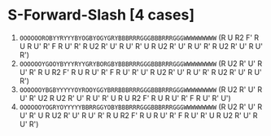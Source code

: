 # S-Forward-Slash [4 cases]

1. `OOOOOOROBYYRYYYBYOGBYOGYGRYBBBRRRGGGBBBRRRGGGWWWWWWWWW` (R U R2 F' R U R U' R' F R U' R' R U2 R' U' R U' R' U R U2 R' U' R U' R' R U2 R' U' R U' R')
1. `OOOOOOYGOOYBYYYRYYGRYBORGBYBBBRRRGGGBBBRRRGGGWWWWWWWWW` (R U2 R' U' R U' R' R U R2 F' R U R U' R' F R U' R' U' R U2 R' U' R U' R' R U2 R' U' R U' R')
1. `OOOOOOYBGBYYYYYOYROOYGGYBRRBBBRRRGGGBBBRRRGGGWWWWWWWWW` (R U2 R' U' R U' R' U2 R U2 R' U' R U' R' U R U R2 F' R U R U' R' F R U' R' U')
1. `OOOOOOYOGRYOYYYYYBBRRGGYOBYBBBRRRGGGBBBRRRGGGWWWWWWWWW` (R U2 R' U' R U' R' U R U2 R' U' R U' R' R U R2 F' R U R U' R' F R U' R' U R U2 R' U' R U' R')

